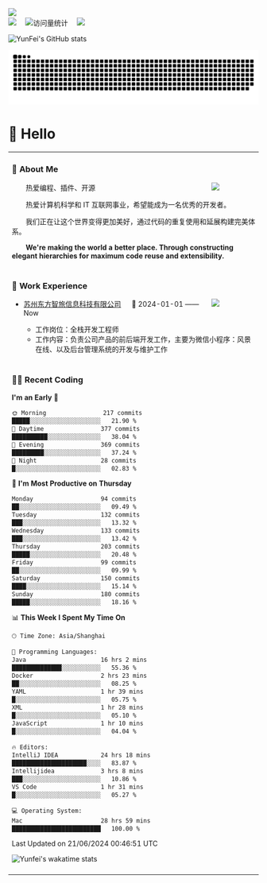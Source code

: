   <!-- dynamic typing effect 动态打字效果 -->
  <div>
    <a href="http://yunfei.plus">
      <img src="https://readme-typing-svg.demolab.com?font=Fira+Code&pause=1000&width=435&lines=console.log(%22Hello%2C%20World%22);祝您今天愉快!&center=true&size=27" />
    </a>
  </div>

  <div>
    <a href="http://yunfei.plus/"><img src="https://img.shields.io/badge/Website-博客-8c36db" /></a>&emsp;
    <!-- visitor -->
    <img src="https://komarev.com/ghpvc/?username=yunfeidog&label=Views&color=orange&style=flat" alt="访问量统计" />&emsp;
    <!-- wakatime -->    
    <a href="https://wakatime.com/@yunfeidog"><img src="https://wakatime.com/badge/user/42d0678c-368b-448b-9a77-5d21c5b55352.svg" /></a>
  </div>

![YunFei's GitHub stats](https://github-readme-stats.vercel.app/api?username=yunfeidog)

![snake](./dist/github-contribution-grid-snake.svg)

#  🙋 Hello

<table>


<tr><td>

### 🤺 About Me

<img align="right" width="88" src="https://cdn.jsdelivr.net/gh/yunfeidog/yunfeidog/assets/images/jobs.png" />

<p>&emsp;&emsp;热爱编程、插件、开源</p>
<p>&emsp;&emsp;热爱计算机科学和 IT 互联网事业，希望能成为一名优秀的开发者。</p>
<p>&emsp;&emsp;我们正在让这个世界变得更加美好，通过代码的重复使用和延展构建完美体系。</p>
<p>&emsp;&emsp;<strong>We're making the world a better place. Through constructing elegant hierarchies for maximum code reuse and extensibility.</strong></p>

</td></tr> 

<tr><td>

### 🏢 Work Experience

<img align="right" width="88" src="https://cdn.jsdelivr.net/gh/yunfeidog/yunfeidog/assets/images/yuanze.png" />

- [苏州东方智旅信息科技有限公司](http://www.leyoobao.com/) &emsp; 📌 2024-01-01 —— Now

    - 工作岗位：全栈开发工程师
    - 工作内容：负责公司产品的前后端开发工作，主要为微信小程序：风景在线、以及后台管理系统的开发与维护工作


</td></tr>

<tr><td>

### 👩‍💻 Recent Coding
<!--START_SECTION:waka-->
**I'm an Early 🐤** 

```text
🌞 Morning                217 commits         █████░░░░░░░░░░░░░░░░░░░░   21.90 % 
🌆 Daytime                377 commits         ██████████░░░░░░░░░░░░░░░   38.04 % 
🌃 Evening                369 commits         █████████░░░░░░░░░░░░░░░░   37.24 % 
🌙 Night                  28 commits          █░░░░░░░░░░░░░░░░░░░░░░░░   02.83 % 
```
📅 **I'm Most Productive on Thursday** 

```text
Monday                   94 commits          ██░░░░░░░░░░░░░░░░░░░░░░░   09.49 % 
Tuesday                  132 commits         ███░░░░░░░░░░░░░░░░░░░░░░   13.32 % 
Wednesday                133 commits         ███░░░░░░░░░░░░░░░░░░░░░░   13.42 % 
Thursday                 203 commits         █████░░░░░░░░░░░░░░░░░░░░   20.48 % 
Friday                   99 commits          ██░░░░░░░░░░░░░░░░░░░░░░░   09.99 % 
Saturday                 150 commits         ████░░░░░░░░░░░░░░░░░░░░░   15.14 % 
Sunday                   180 commits         █████░░░░░░░░░░░░░░░░░░░░   18.16 % 
```


📊 **This Week I Spent My Time On** 

```text
🕑︎ Time Zone: Asia/Shanghai

💬 Programming Languages: 
Java                     16 hrs 2 mins       ██████████████░░░░░░░░░░░   55.36 % 
Docker                   2 hrs 23 mins       ██░░░░░░░░░░░░░░░░░░░░░░░   08.25 % 
YAML                     1 hr 39 mins        █░░░░░░░░░░░░░░░░░░░░░░░░   05.75 % 
XML                      1 hr 28 mins        █░░░░░░░░░░░░░░░░░░░░░░░░   05.10 % 
JavaScript               1 hr 10 mins        █░░░░░░░░░░░░░░░░░░░░░░░░   04.04 % 

🔥 Editors: 
IntelliJ IDEA            24 hrs 18 mins      █████████████████████░░░░   83.87 % 
Intellijidea             3 hrs 8 mins        ███░░░░░░░░░░░░░░░░░░░░░░   10.86 % 
VS Code                  1 hr 31 mins        █░░░░░░░░░░░░░░░░░░░░░░░░   05.27 % 

💻 Operating System: 
Mac                      28 hrs 59 mins      █████████████████████████   100.00 % 
```


 Last Updated on 21/06/2024 00:46:51 UTC
<!--END_SECTION:waka-->

![Yunfei's wakatime stats](https://github-readme-stats.vercel.app/api/wakatime?username=yunfeidog)

</td></tr>




<tr><td>

